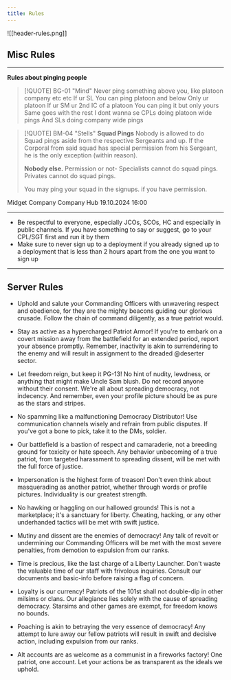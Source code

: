 ```yaml
---
title: Rules
---
```

![[header-rules.png]]

## Misc Rules
***
**Rules about pinging people**

> [!QUOTE] BG-01 "Mind"
> Never ping something above you, like platoon company etc etc
If ur SL
You can ping platoon and below
Only ur platoon
If ur SM ur 2nd IC of a platoon
You can ping it but only yours
Same goes with the rest
I dont wanna se CPLs doing platoon wide pings
And SLs doing company wide pings


> [!QUOTE] BM-04 "Stells"
> **Squad Pings** Nobody is allowed to do Squad pings aside from the respective Sergeants and up. If the Corporal from said squad has special permission from his Sergeant, he is the only exception (within reason). 
> 
> **Nobody else.** Permission or not- Specialists cannot do squad pings. Privates cannot do squad pings.
> 
> You may ping your squad in the signups. if you have permission.

Midget Company Company Hub 19.10.2024 16:00


***

- Be respectful to everyone, especially JCOs, SCOs, HC and especially in public channels. If you have something to say or suggest, go to your CPL/SGT first and run it by them
- Make sure to never sign up to a deployment if you already signed up to a deployment that is less than 2 hours apart from the one you want to sign up 

***


## Server Rules
- Uphold and salute your Commanding Officers with unwavering respect and obedience, for they are the mighty beacons guiding our glorious crusade. Follow the chain of command diligently, as a true patriot would.

- Stay as active as a hypercharged Patriot Armor! If you're to embark on a covert mission away from the battlefield for an extended period, report your absence promptly. Remember, inactivity is akin to surrendering to the enemy and will result in assignment to the dreaded @deserter sector.

- Let freedom reign, but keep it PG-13! No hint of nudity, lewdness, or anything that might make Uncle Sam blush. Do not record anyone without their consent. We're all about spreading democracy, not indecency. And remember, even your profile picture should be as pure as the stars and stripes.

- No spamming like a malfunctioning Democracy Distributor! Use communication channels wisely and refrain from public disputes. If you've got a bone to pick, take it to the DMs, soldier.

- Our battlefield is a bastion of respect and camaraderie, not a breeding ground for toxicity or hate speech. Any behavior unbecoming of a true patriot, from targeted harassment to spreading dissent, will be met with the full force of justice.

- Impersonation is the highest form of treason! Don't even think about masquerading as another patriot, whether through words or profile pictures. Individuality is our greatest strength.

- No hawking or haggling on our hallowed grounds! This is not a marketplace; it's a sanctuary for liberty. Cheating, hacking, or any other underhanded tactics will be met with swift justice.

- Mutiny and dissent are the enemies of democracy! Any talk of revolt or undermining our Commanding Officers will be met with the most severe penalties, from demotion to expulsion from our ranks.

- Time is precious, like the last charge of a Liberty Launcher. Don't waste the valuable time of our staff with frivolous inquiries. Consult our documents and basic-info before raising a flag of concern.
 
- Loyalty is our currency! Patriots of the 101st shall not double-dip in other milsims or clans. Our allegiance lies solely with the cause of spreading democracy. Starsims and other games are exempt, for freedom knows no bounds.

- Poaching is akin to betraying the very essence of democracy! Any attempt to lure away our fellow patriots will result in swift and decisive action, including expulsion from our ranks.

- Alt accounts are as welcome as a communist in a fireworks factory! One patriot, one account. Let your actions be as transparent as the ideals we uphold.